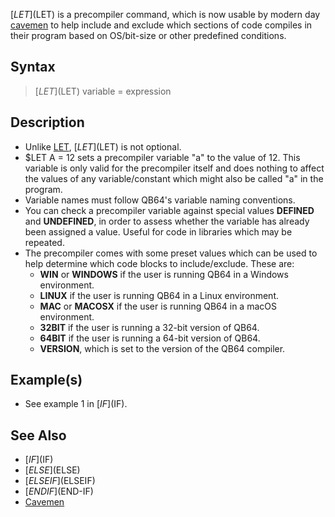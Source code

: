 [$LET]($LET) is a precompiler command, which is now usable by modern day [cavemen](cavemen) to help include and exclude which sections of code compiles in their program based on OS/bit-size or other predefined conditions.

## Syntax

>  [$LET]($LET) variable = expression

## Description

* Unlike [LET](LET), [$LET]($LET) is not optional.
* $LET A = 12 sets a precompiler variable "a" to the value of 12.   This variable is only valid for the precompiler itself and does nothing to affect the values of any variable/constant which might also be called "a" in the program.
* Variable names must follow QB64's variable naming conventions.
* You can check a precompiler variable against special values **DEFINED** and **UNDEFINED**, in order to assess whether the variable has already been assigned a value. Useful for code in libraries which may be repeated.
* The precompiler comes with some preset values which can be used to help determine which code blocks to include/exclude.  These are:
  * **WIN** or **WINDOWS** if the user is running QB64 in a Windows environment.
  * **LINUX** if the user is running QB64 in a Linux environment.
  * **MAC** or **MACOSX** if the user is running QB64 in a macOS environment.
  * **32BIT** if the user is running a 32-bit version of QB64.
  * **64BIT** if the user is running a 64-bit version of QB64.
  * **VERSION**, which is set to the version of the QB64 compiler.

## Example(s)

* See example 1 in [$IF]($IF).

## See Also

* [$IF]($IF)
* [$ELSE]($ELSE)
* [$ELSEIF]($ELSEIF)
* [$END IF]($END-IF)
* [Cavemen](Cavemen)
